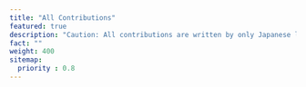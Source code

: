 ```yaml
---
title: "All Contributions"
featured: true
description: "Caution: All contributions are written by only Japanese language."
fact: ""
weight: 400
sitemap:
  priority : 0.8
---
```

